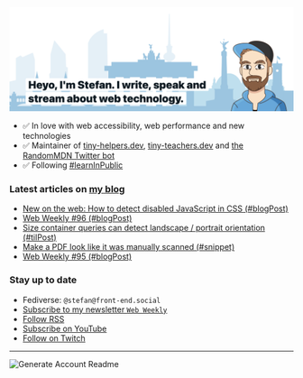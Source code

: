 <img alt="Heyo, I'm Stefan. I write and speak about web technology." src="https://raw.githubusercontent.com/stefanjudis/stefanjudis/main/screenshot.png">

- ✅ In love with web accessibility, web performance and new technologies
- ✅ Maintainer of [tiny-helpers.dev](https://tiny-helpers.dev), [tiny-teachers.dev](https://tiny-teachers.dev/) and [the RandomMDN Twitter bot](https://twitter.com/randomMDN)
- ✅ Following [#learnInPublic](https://www.stefanjudis.com/today-i-learned/)
### Latest articles on [my blog](https://www.stefanjudis.com)

<!-- BLOG-POST-LIST:START -->
- [New on the web: How to detect disabled JavaScript in CSS &lpar;#blogPost&rpar;](https://www.stefanjudis.com/blog/how-to-detect-disabled-javascript-in-css/)
- [Web Weekly #96 &lpar;#blogPost&rpar;](https://www.stefanjudis.com/blog/web-weekly-96/)
- [Size container queries can detect landscape / portrait orientation &lpar;#tilPost&rpar;](https://www.stefanjudis.com/today-i-learned/size-container-queries-can-detect-landscape-portrait-orientation/)
- [Make a PDF look like it was manually scanned &lpar;#snippet&rpar;](https://www.stefanjudis.com/snippets/make-a-pdf-look-like-it-was-manually-scanned/)
- [Web Weekly #95 &lpar;#blogPost&rpar;](https://www.stefanjudis.com/blog/web-weekly-95/)
<!-- BLOG-POST-LIST:END -->

### Stay up to date

- Fediverse: `@stefan@front-end.social`
- [Subscribe to my newsletter `Web Weekly`](https://webweekly.email/)
- [Follow RSS](https://www.stefanjudis.com/feeds/)
- [Subscribe on YouTube](https://youtube.com/c/stefanjudis)
- [Follow on Twitch](https://www.twitch.tv/stefanjudis)

---

![Generate Account Readme](https://github.com/stefanjudis/stefanjudis/workflows/Generate%20Account%20Readme/badge.svg)
